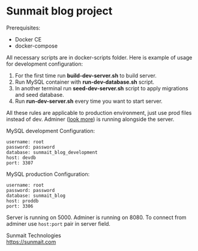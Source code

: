 # Sunmait blog project

Prerequisites:
  - Docker CE
  - docker-compose

All necessary scripts are in docker-scripts folder. Here is example of usage for development configuration:
  1. For the first time run **build-dev-server.sh** to build server.
  2. Run MySQL container with **run-dev-database.sh** script.
  3. In another terminal run **seed-dev-server.sh** script to apply migrations and seed database.
  4. Run **run-dev-server.sh** every time you want to start server.
  
  All these rules are applicable to production environment, just use prod files instead of dev. Adminer ([look more](https://www.adminer.org/en/)) is running alongside the server.
  
MySQL development Configuration:


    username: root
    password: password
    database: sunmait_blog_development
    host: devdb
    port: 3307
  
  
MySQL production Configuration:

    username: root
    password: password
    database: sunmait_blog
    host: proddb
    port: 3306

Server is running on 5000. Adminer is running on 8080. To connect from adminer use `host:port` pair in server field.

Sunmait Technologies   
https://sunmait.com
